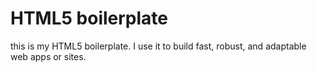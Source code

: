 # HTML5 boilerplate
this is my HTML5 boilerplate. I use it to build fast, robust, and adaptable web apps or sites.
